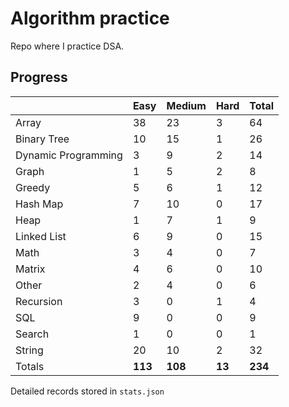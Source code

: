 # Algorithm practice

Repo where I practice DSA.

<!-- https://leetcode.com/l-ohman/ -->
<!-- todo: display the json data in some online visualization. -->

## Progress

<!-- scriptdivider -->
<!-- {'python': 183, 'javascript': 49, 'both': 7} -->

| |Easy|Medium|Hard|Total|
|-|-|-|-|-|
|Array|38|23|3|64|
|Binary Tree|10|15|1|26|
|Dynamic Programming|3|9|2|14|
|Graph|1|5|2|8|
|Greedy|5|6|1|12|
|Hash Map|7|10|0|17|
|Heap|1|7|1|9|
|Linked List|6|9|0|15|
|Math|3|4|0|7|
|Matrix|4|6|0|10|
|Other|2|4|0|6|
|Recursion|3|0|1|4|
|SQL|9|0|0|9|
|Search|1|0|0|1|
|String|20|10|2|32|
|Totals|**113**|**108**|**13**|**234**|
<!-- scriptdivider -->

Detailed records stored in `stats.json`
